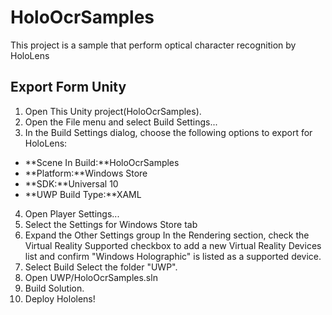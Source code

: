 # HoloOcrSamples
This project is a sample that perform optical character recognition by HoloLens

## Export Form Unity
1. Open This Unity project(HoloOcrSamples). 
2. Open the File menu and select Build Settings...
3. In the Build Settings dialog, choose the following options to export for HoloLens:
 - **Scene In Build:**HoloOcrSamples
 - **Platform:**Windows Store
 - **SDK:**Universal 10
 - **UWP Build Type:**XAML
4. Open Player Settings...
5. Select the Settings for Windows Store tab
6. Expand the Other Settings group
In the Rendering section, check the Virtual Reality Supported checkbox to add a new Virtual Reality Devices list and confirm "Windows Holographic" is listed as a supported device.
7. Select Build
Select the folder "UWP".
8. Open UWP/HoloOcrSamples.sln
9. Build Solution.
10. Deploy Hololens!
